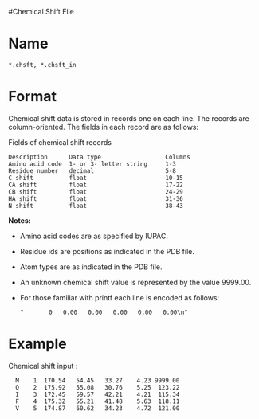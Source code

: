 #Chemical Shift File

Name
====

```
*.chsft, *.chsft_in 
```

Format
======

Chemical shift data is stored in records one on each line. The records are column-oriented. The fields in each record are as follows:

Fields of chemical shift records

```
Description      Data type                  Columns     
Amino acid code  1- or 3- letter string     1-3
Residue number   decimal                    5-8
C shift          float                      10-15
CA shift         float                      17-22
CB shift         float                      24-29
HA shift         float                      31-36
N shift          float                      38-43
```

**Notes:**

-   Amino acid codes are as specified by IUPAC.
-   Residue ids are positions as indicated in the PDB file.
-   Atom types are as indicated in the PDB file.
-   An unknown chemical shift value is represented by the value 9999.00.
-   For those familiar with printf each line is encoded as follows: 

    ```
    "       0   0.00   0.00   0.00   0.00   0.00\n"
    ```

Example
=======

Chemical shift input :

```
  M    1  170.54   54.45   33.27    4.23 9999.00
  Q    2  175.92   55.08   30.76    5.25  123.22
  I    3  172.45   59.57   42.21    4.21  115.34
  F    4  175.32   55.21   41.48    5.63  118.11
  V    5  174.87   60.62   34.23    4.72  121.00
```
